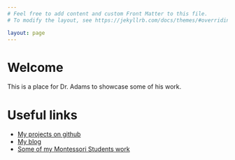 ```yaml
---
# Feel free to add content and custom Front Matter to this file.
# To modify the layout, see https://jekyllrb.com/docs/themes/#overriding-theme-defaults

layout: page
---
```


# Welcome

This is a place for Dr. Adams to showcase some of his work.

# Useful links

* [My projects on github](https://github.com/wjladams)
* [My blog](/blog)
* [Some of my Montessori Students work](https://github.com/wjladams/montessori)

